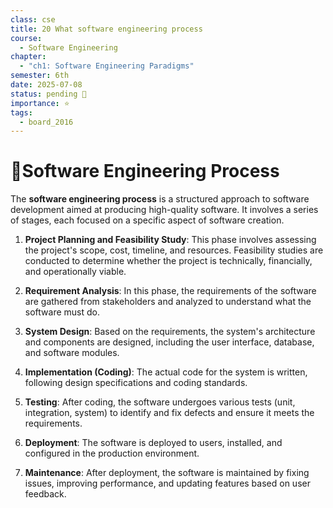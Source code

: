 ```yaml
---
class: cse
title: 20 What software engineering process
course:
  - Software Engineering
chapter:
  - "ch1: Software Engineering Paradigms"
semester: 6th
date: 2025-07-08
status: pending 🛑
importance: ⭐
tags:
  - board_2016
---
```


# 🌼Software Engineering Process 

The **software engineering process** is a structured approach to software development aimed at producing high-quality software. It involves a series of stages, each focused on a specific aspect of software creation.

1. **Project Planning and Feasibility Study**: This phase involves assessing the project's scope, cost, timeline, and resources. Feasibility studies are conducted to determine whether the project is technically, financially, and operationally viable.

2. **Requirement Analysis**: In this phase, the requirements of the software are gathered from stakeholders and analyzed to understand what the software must do.

3. **System Design**: Based on the requirements, the system's architecture and components are designed, including the user interface, database, and software modules.

4. **Implementation (Coding)**: The actual code for the system is written, following design specifications and coding standards.

5. **Testing**: After coding, the software undergoes various tests (unit, integration, system) to identify and fix defects and ensure it meets the requirements.

6. **Deployment**: The software is deployed to users, installed, and configured in the production environment.

7. **Maintenance**: After deployment, the software is maintained by fixing issues, improving performance, and updating features based on user feedback.
